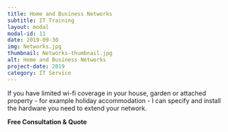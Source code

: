 ```yaml
---
title: Home and Business Networks
subtitle: IT Training
layout: modal
modal-id: 11
date: 2019-09-30
img: Networks.jpg
thumbnail: Networks-thumbnail.jpg
alt: Home and Business Networks
project-date: 2019
category: IT Service
---
```

If you have limited wi-fi coverage in your house, garden or attached property - for example  holiday accommodation - I can specify and install the hardware you need to extend your network.

__Free Consultation & Quote__
